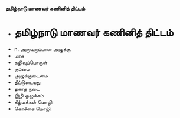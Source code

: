 **தமிழ்நாடு மாணவர் கணினித் திட்டம்**
- # தமிழ்நாடு மாணவர் கணினித் திட்டம்
- n. அருவருப்பான அழுக்கு
- மாசு
- கழிவுப்பொருள்
- குப்பை
- அழுக்குடைமை
- தீட்டுடையது
- தகாத நடை
- இழி ஒழுக்கம்
- கீழ்மக்கள் மொழி
- கொச்சை மொழி.

